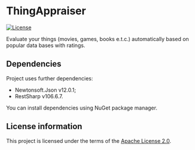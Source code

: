 # ThingAppraiser

[![License](https://img.shields.io/hexpm/l/plug.svg)](https://github.com/Vasar007/TIMLE/blob/master/LICENSE)

Evaluate your things (movies, games, books e.t.c.) automatically based on popular data bases with ratings.

## Dependencies

Project uses further dependencies:

- Newtonsoft.Json v12.0.1;
- RestSharp v106.6.7.

You can install dependencies using NuGet package manager.

## License information

This project is licensed under the terms of the [Apache License 2.0](LICENSE).
